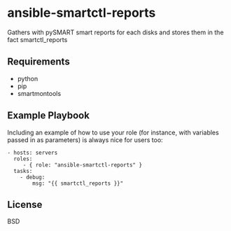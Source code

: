 ansible-smartctl-reports
=========

Gathers with pySMART smart reports for each disks and stores them in the fact smartctl_reports

Requirements
------------

- python
- pip
- smartmontools


Example Playbook
----------------

Including an example of how to use your role (for instance, with variables passed in as parameters) is always nice for users too:

    - hosts: servers
      roles:
         - { role: "ansible-smartctl-reports" }
      tasks:
        - debug:
            msg: "{{ smartctl_reports }}"

License
-------

BSD
